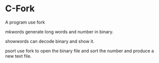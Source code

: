# C-Fork
A program use fork

mkwords generate long words and number in binary.

showwords can decode binary and show it.

psort use fork to open the binary file and sort the number and produce a new text file.
